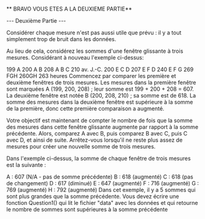 ** BRAVO VOUS ETES A LA DEUXIEME PARTIE**


--- Deuxième Partie ---

Considérer chaque mesure n'est pas aussi utile que prévu : il y a tout simplement trop de bruit dans les données.

Au lieu de cela, considérez les sommes d'une fenêtre glissante à trois mesures. Considérant à nouveau l'exemple ci-dessus:

199 A
200 A B
208 A B C
210 av. J.-C.
200 E C D
207 E F D
240 E F G
269 ​​FGH
260GH
263 heures
Commencez par comparer les première et deuxième fenêtres de trois mesures. Les mesures dans la première fenêtre sont marquées A (199, 200, 208) ; leur somme est 199 + 200 + 208 = 607. La deuxième fenêtre est notée B (200, 208, 210) ; sa somme est de 618. La somme des mesures dans la deuxième fenêtre est supérieure à la somme de la première, donc cette première comparaison a augmenté.

Votre objectif est maintenant de compter le nombre de fois que la somme des mesures dans cette fenêtre glissante augmente par rapport à la somme précédente. Alors, comparez A avec B, puis comparez B avec C, puis C avec D, et ainsi de suite. Arrêtez-vous lorsqu'il ne reste plus assez de mesures pour créer une nouvelle somme de trois mesures.

Dans l'exemple ci-dessus, la somme de chaque fenêtre de trois mesures est la suivante :

A : 607 (N/A - pas de somme précédente)
B : 618 (augmenté)
C : 618 (pas de changement)
D : 617 (diminué)
E : 647 (augmenté)
F : 716 (augmenté)
G : 769 (augmenté)
H : 792 (augmenté)
Dans cet exemple, il y a 5 sommes qui sont plus grandes que la somme précédente.
Vous devez écrire une fonction Question1() qui lit le fichier "data" avec les données et qui retourne le nombre de
sommes sont supérieures à la somme précédente 